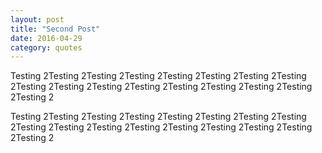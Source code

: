 ```yaml
---
layout: post
title: "Second Post"
date: 2016-04-29
category: quotes
---
```




Testing 2Testing 2Testing 2Testing 2Testing 2Testing 2Testing 2Testing 2Testing 2Testing 2Testing 2Testing 2Testing 2Testing 2Testing 2Testing 2Testing 2

Testing 2Testing 2Testing 2Testing 2Testing 2Testing 2Testing 2Testing 2Testing 2Testing 2Testing 2Testing 2Testing 2Testing 2Testing 2Testing 2Testing 2
